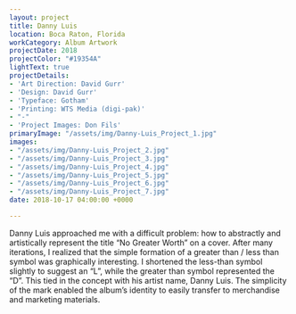 ```yaml
---
layout: project
title: Danny Luis
location: Boca Raton, Florida
workCategory: Album Artwork
projectDate: 2018
projectColor: "#19354A"
lightText: true
projectDetails:
- 'Art Direction: David Gurr'
- 'Design: David Gurr'
- 'Typeface: Gotham'
- 'Printing: WTS Media (digi-pak)'
- "-"
- 'Project Images: Don Fils'
primaryImage: "/assets/img/Danny-Luis_Project_1.jpg"
images:
- "/assets/img/Danny-Luis_Project_2.jpg"
- "/assets/img/Danny-Luis_Project_3.jpg"
- "/assets/img/Danny-Luis_Project_4.jpg"
- "/assets/img/Danny-Luis_Project_5.jpg"
- "/assets/img/Danny-Luis_Project_6.jpg"
- "/assets/img/Danny-Luis_Project_7.jpg"
date: 2018-10-17 04:00:00 +0000

---
```

Danny Luis approached me with a difficult problem: how to abstractly and artistically represent the title “No Greater Worth” on a cover. After many iterations, I realized that the simple formation of a greater than / less than symbol was graphically interesting. I shortened the less-than symbol slightly to suggest an “L”, while the greater than symbol represented the “D”. This tied in the concept with his artist name, Danny Luis. The simplicity of the mark enabled the album’s identity to easily transfer to merchandise and marketing materials.